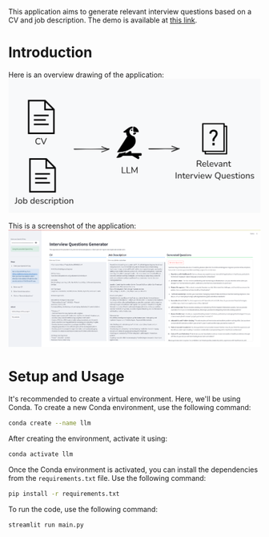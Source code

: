 This application aims to generate relevant interview questions based on a CV and job description.
The demo is available at [this link](https://interviewquestionsgeneratorwithllm.onrender.com).

# Introduction
Here is an overview drawing of the application:
![System Overview](docs/product.png)


This is a screenshot of the application:
![Application Screenshot](docs/screenshot.png)

# Setup and Usage
It's recommended to create a virtual environment. Here, we'll be using Conda.
To create a new Conda environment, use the following command:

```bash
conda create --name llm
```

After creating the environment, activate it using:

```bash
conda activate llm
```

Once the Conda environment is activated, you can install the dependencies from the `requirements.txt` file. Use the following command:

```bash
pip install -r requirements.txt
```

To run the code, use the following command:

```bash
streamlit run main.py
```
